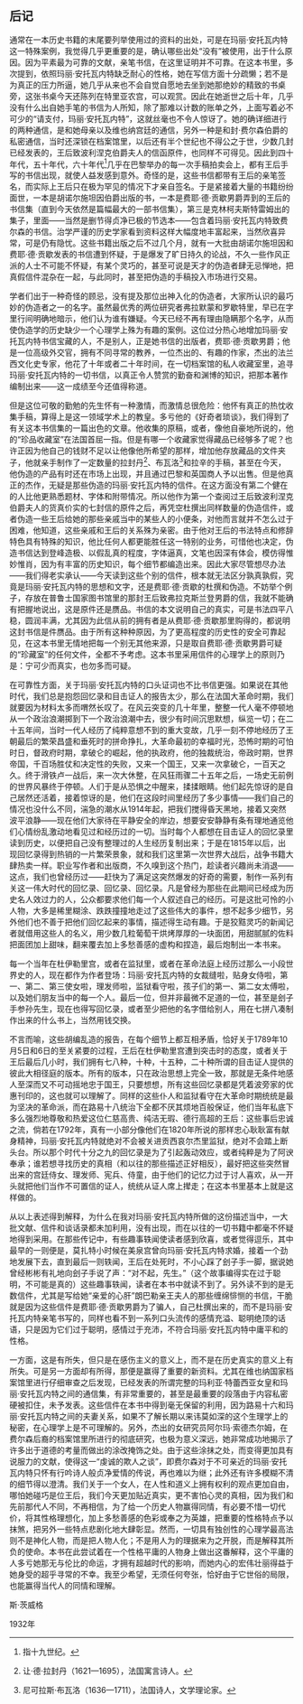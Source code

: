 ## 后记

通常在一本历史书籍的末尾要列举使用过的资料的出处，可是在玛丽·安托瓦内特这一特殊案例，我觉得几乎更重要的是，确认哪些出处“没有”被使用，出于什么原因。因为平素最为可靠的文献，亲笔书信，在这里证明并不可靠。在这本书里，多次提到，依照玛丽·安托瓦内特缺乏耐心的性格，她在写信方面十分疏懒；若不是为真正的压力所逼，她几乎从来也不会自觉自愿地去坐到她那绝妙的精致的书桌旁，这张书桌今天还陈列在特里亚农宫，可以观赏。因此在她逝世之后十年，几乎没有什么出自她手笔的书信为人所知，除了那难以计数的账单之外，上面写着必不可少的“请支付，玛丽·安托瓦内特”，这就丝毫也不令人惊讶了。她的确详细进行的两种通信，是和她母亲以及维也纳宫廷的通信，另外一种是和封·费尔森伯爵的私密通信，当时还深锁在档案馆里，以后还有半个世纪也不得公之于世，少数几封已经发表的，王后致波利涅克伯爵夫人的信函原件，也同样不可得见。因此到四十年代，五十年代，六十年代[^1]几乎在巴黎举办的每一次手稿拍卖会上，都有王后手写的书信出现，就使人益发感到意外。奇怪的是，这些书信都带有王后的亲笔签名，而实际上王后只在极为罕见的情况下才亲自签名。于是紧接着大量的书籍纷纷面世，一本是胡诺尔施坦因伯爵出版的书，一本是费耶·德·贡歇男爵弄到的王后的书信集（直到今天依然是篇幅最大的一部书信集），第三是克林柯夫斯特雷姆出的集子，里面——当然是删节得贞净已极的节选本——包含着玛丽·安托瓦内特致费尔森的书信。治学严谨的历史学家看到资料这样大幅度地丰富起来，当然欣喜异常，可是仍有隐忧。这些书籍出版之后不过几个月，就有一大批由胡诺尔施坦因和费耶·德·贡歇发表的书信遭到怀疑，于是爆发了旷日持久的论战，不久一些作风正派的人士不可能不怀疑，有某个灵巧的，甚至可说是天才的伪造者肆无忌惮地，把真假信件混杂在一起，与此同时，甚至把伪造的手稿投入市场进行交易。

学者们出于一种奇怪的顾忌，没有提及那位出神入化的伪造者，大家所认识的最巧妙的伪造者之一的名字。虽然最优秀的两位研究者弗拉默蒙和罗歇特里，早已在字里行间明确地暗示，他们认为谁有嫌疑。今天已经不再有理由隐瞒那个名字，从而使伪造学的历史缺少一个心理学上殊为有趣的案例。这位过分热心地增加玛丽·安托瓦内特书信宝藏的人，不是别人，正是她书信的出版者，费耶·德·贡歇男爵；他是一位高级外交官，拥有不同寻常的教养，一位杰出的、有趣的作家，杰出的法兰西文化史专家，他花了十年或者二十年时间，在一切档案馆的私人收藏室里，追寻玛丽·安托瓦内特的一切书信，以真正令人赞赏的勤奋和渊博的知识，把那本著作编制出来——这一成绩至今还值得称道。

但是这位可敬的勤勉的先生怀有一种激情，而激情总很危险：他怀有真正的热忱收集手稿，算得上是这一领域学术上的教皇。多亏他的《好奇者琐谈》，我们得到了有关这本书信集的一篇出色的文章。他收集的原稿，或者，像他自豪地所说的，他的“珍品收藏室”在法国首屈一指。但是有哪一个收藏家觉得藏品已经够多了呢？也许正因为他自己的钱财不足以让他像他所希望的那样，增加他存放藏品的文件夹子，他就亲手制作了一定数量的拉封丹[^2]、布瓦洛[^3]和拉辛的手稿，甚至在今天，他伪造的产品有时还在市场上出现，并且通过巴黎和英国商人予以出售。但是他真正的杰作，无疑是那些伪造的玛丽·安托瓦内特的信件。在这方面没有第二个健在的人比他更熟悉题材、字体和附带情况。所以他作为第一个查阅过王后致波利涅克伯爵夫人的货真价实的七封信的原件之后，再凭空杜撰出同样数量的伪造信件，或者伪造一些王后给她的那些亲戚当中的某些人的小便条，对他而言就并不怎么过于困难，他知道，这些亲戚和王后的关系殊为亲密。由于他对王后的书法特点和修辞特色具有特殊的知识，他比任何人都更能胜任这一特别的业务，可惜他也决定，伪造书信达到登峰造极、以假乱真的程度，字体逼真，文笔也因深有体会，模仿得惟妙惟肖，因为有丰富的历史知识，每个细节都编造出来。因此大家尽管想尽办法——我们得老实承认——今天读到这些个别的信件，根本就无法区分孰真孰假，究竟是玛丽·安托瓦内特的思想和文字，还是费耶·德·贡歇的杜撰和伪造。不妨举个例子，存放在普鲁士国家图书馆里的那封王后致弗拉克斯兰登男爵的信，我就不能确有把握地说出，这是原件还是赝品。书信的本文说明自己的真实，可是书法四平八稳，圆润丰满，尤其因为此信从前的拥有者是从费耶·德·贡歇那里购得的，都说明这封书信是件赝品。由于所有这种种原因，为了更高程度的历史性的安全可靠起见，在这本书里无情地把每一个别无其他来源，只是取自费耶·德·贡歇男爵可疑的“珍藏室”的任何文件，全都不予考虑。这本书里采用信件的心理学上的原则乃是：宁可少而真实，也勿多而可疑。

在可靠性方面，关于玛丽·安托瓦内特的口头证词也不比书信更强。如果说在其他时代，我们总是抱怨回忆录和目击证人的报告太少，那么在法国大革命时期，我们就要因为材料太多而喟然长叹了。在风云突变的几十年里，整整一代人毫不停顿地从一个政治浪潮掷到下一个政治浪潮中去，很少有时间沉思默想，纵览一切；在二十五年间，当时一代人经历了纯粹意想不到的重大变故，几乎一刻不停地经历了王朝最后的繁荣昌盛和垂死时的拼命挣扎，大革命最初的幸福时光，恐怖时期的可怕时日，督政府时期，拿破仑的崛起，他的执政府，他的独裁统治，帝政时期，世界帝国，千百场胜仗和决定性的失败，又来一个国王，又来一次拿破仑，一百天之久。终于滑铁卢一战后，来一次大休整，在风狂雨骤二十五年之后，一场史无前例的世界风暴终于停顿。人们于是从恐惧之中醒来，揉揉眼睛。他们起先惊讶的是自己居然还活着，接着惊讶的是，他们在这段时间里经历了多少事情——我们自己的情况也没什么不同，湍急的潮水从1914年起，把我们搅得昏天黑地，接着又突然波平浪静——现在他们大家待在平静安全的岸边，想要安安静静有条有理地通览他们心情纷乱激动地看见过和经历过的一切。当时每个人都想在目击证人的回忆录里读到历史，以便把自己没有整理过的人生经历复制出来；于是在1815年以后，出现回忆录得到热销的一片繁荣景象，就和我们这里第一次世界大战后，战争书籍大肆热卖一样。职业写作者和出版商，不久嗅到这个热门，趁读者兴趣尚未消退——这点，我们也曾经历过——赶快为了满足这突然爆发的好奇的需要，制作一系列有关这一伟大时代的回忆录、回忆录、回忆录。凡是曾经为那些在此期间已经成为历史名人效过力的人，公众都要求他们每一个人叙述自己的经历。可是这批可怜的小人物，大多是稀里糊涂、跌跌撞撞地走过了这些伟大的事件，想不起多少细节，另外他们也不善于把他们回忆起来的事情，描述得生动有趣。于是狡黠灵巧的新闻记者就借用这些人的名义，用少数几粒葡萄干烘烤厚厚的一块面团，用甜腻腻的佐料把面团加上甜味，翻来覆去加上多愁善感的虚构和捏造，最后炮制出一本书来。

每一个当年在杜伊勒里宫，或者在监狱里，或者在革命法庭上经历过那么一小段世界史的人，现在都作为作者登场：玛丽·安托瓦内特的女裁缝啦，贴身女侍啦，第一、第二、第三使女啦，理发师啦，监狱看守啦，孩子们的第一、第二女太傅啦，以及她们朋友当中的每一个人。最后一位，但并非最微不足道的一位，甚至是刽子手参孙先生，现在也得写回忆录，或者至少把他的名字借给别人，用在七拼八凑制作出来的什么书上，当然用钱交换。

不言而喻，这些胡编乱造的报告，在每个细节上都互相矛盾，恰好关于1789年10月5日和6日的至关紧要的过程，王后在杜伊勒里宫遭到突击时的态度，或者关于王后最后几小时，我们拥有七八种，十种，十五种，二十种所谓的目击证人提供的彼此大相径庭的版本。所有的版本，只在政治思想上完全一致，那就是无条件地感人至深而又不可动摇地忠于国王，只要想想，所有这些回忆录都是凭着波旁家的优惠刊印的，这也就可以理解了。同样的这些仆人和监狱看守在大革命时期统统是最为坚决的革命派，而在路易十八统治下全都不厌其烦地百般保证，他们当年私底下多么强烈地尊敬和热爱这位仁慈高贵、纯洁无瑕、德行高超的王后：这些事后忠诚之流，倘若在1792年，真有一小部分像他们在1820年所说的那样忠心耿耿富有献身精神，玛丽·安托瓦内特就绝对不会被关进贡西哀尔杰里监狱，绝对不会踏上断头台。所以那个时代十分之九的回忆录是为了引起轰动效应，或者纯粹是为了阿谀奉承；谁若想寻找历史的真相（和以往的那些描述正好相反），最好把这些突然冒出来的宫廷侍女、理发师、宪兵、侍童，由于他们的记忆力过于讨人喜欢，从一开头就把他们当作不可置信的证人，统统从证人席上撵走；在这本书里基本上就是这样做的。

从以上表述得到解释，为什么在我对玛丽·安托瓦内特所做的这份描述当中，一大批文献、信件和谈话录都未加利用，没有出现，而在以往的一切书籍中都毫不怀疑地得到采用。在那些传记中，有些趣事轶闻使读者感到欣喜，或者觉得逗乐，其中最早的一则便是，莫扎特小时候在美泉宫曾向玛丽·安托瓦内特求婚，接着一个劲地发展下去，直到最后一则轶闻，王后在处死时，不小心踩了刽子手一脚，据说她曾经彬彬有礼地向刽子手说了声：“对不起，先生。”（这个故事编得实在过于聪明，不可能是真的）这些趣事轶闻，读者在本书中就读不到了。另外读不到的是无数信件，尤其是写给她“亲爱的心肝”朗巴勒亲王夫人的那些缠绵悱恻的书信，干脆就是因为这些信件是费耶·德·贡歇男爵为了骗人，自己杜撰出来的，而不是玛丽·安托瓦内特亲笔书写的，同样也看不到一系列口头流传的感情充溢、聪明绝顶的话语，只是因为它们过于聪明，感情过于充沛，不符合玛丽·安托瓦内特中庸平和的性格。

一方面，这是有所失，但只是在感伤主义的意义上，而不是在历史真实的意义上有所失。可是另一方面却有所得，那便是赢得了重要的新资料。尤其在维也纳国家档案馆里进行仔细审查之后发现，已经发表的所谓完整的玛利亚·特蕾西亚女皇和玛丽·安托瓦内特之间的通信集，有非常重要的，甚至是最重要的段落由于内容私密硬被扣住，未予发表。这些信件在本书中得到毫无保留的利用，因为路易十六和玛丽·安托瓦内特之间的夫妻关系，如果不了解长期以来讳莫如深的这个生理学上的秘密，在心理学上是不可理解的。另外，杰出的女研究员阿尔玛·索德杰尔姆，在费尔森后裔的档案馆里所进行的彻底研究，也极为意义深远，她非常成功地揭示了许多出于道德的考量而做出的涂改掩饰之处。由于这些涂抹之处，而变得更加具有说服力的文献，使得这一“虔诚的欺人之谈”，即费尔森对于不可亲近的玛丽·安托瓦内特只怀有行吟诗人般贞净爱情的传说，再也难以为继；此外还有许多模糊不清的细节得以澄清。我们关于一个女人，在人性和道义上拥有权利的观点更加自由，哪怕她碰巧是位王后，我们今天更加贴近真实，更不害怕心灵的真相，因为我们和先前那代人不同，不再相信，为了给一个历史人物赢得同情，有必要不惜一切代价，将其性格理想化，加上多愁善感的色彩或奉之为英雄，把重要的性格特点予以抹煞，把另外一些特点悲剧化地大肆彰显。然而，一切具有独创性的心理学最高法则不是神化人物，而是把人物人化；不是用人为的理据来为之开脱，而是解释其所负的使命。本书在此尝试着在一个性格平庸的人物身上做出这番解释，这个平庸的人多亏她那无与伦比的命运，才拥有超越时代的影响，而她内心的宏伟壮丽得益于她身受的超乎寻常的不幸。我至少希望，无须任何夸张，恰好由于它世俗的局限，也能赢得当代人的同情和理解。

斯·茨威格

1932年

[^1]: 指十九世纪。
[^2]: 让·德·拉封丹（1621—1695），法国寓言诗人。
[^3]: 尼可拉斯·布瓦洛（1636—1711），法国诗人，文学理论家。

